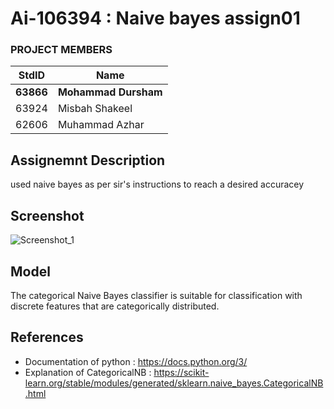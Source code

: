 
# Ai-106394 : Naive bayes assign01 #
### PROJECT MEMBERS ###
StdID | Name
------------ | -------------
**63866** | **Mohammad Dursham** 
63924 | Misbah Shakeel
62606 | Muhammad Azhar
## Assignemnt Description ##
used naive bayes as per sir's instructions to reach a desired accuracey

## Screenshot ##
![Screenshot_1](https://user-images.githubusercontent.com/61589320/115707291-033ad880-a388-11eb-9313-9312f85f4bd2.png)

## Model ##
The categorical Naive Bayes classifier is suitable for classification with discrete features that are categorically distributed.

## References ##
- Documentation of python : https://docs.python.org/3/
- Explanation of CategoricalNB : https://scikit-learn.org/stable/modules/generated/sklearn.naive_bayes.CategoricalNB.html
